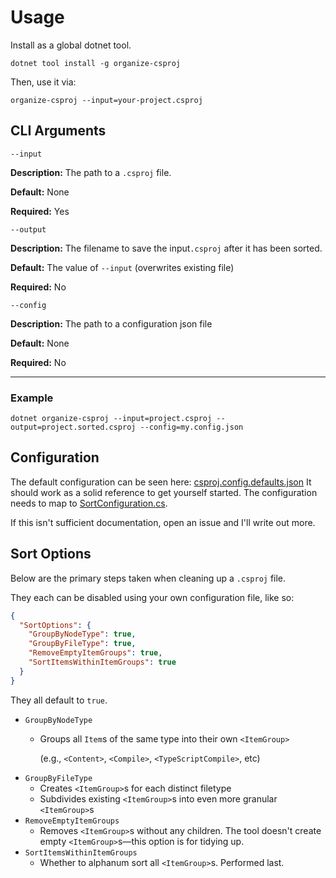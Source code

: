 # Usage

Install as a global dotnet tool.
```
dotnet tool install -g organize-csproj
```

Then, use it via:
```
organize-csproj --input=your-project.csproj
```

## CLI Arguments

```
--input
```
**Description:** The path to a `.csproj` file.

**Default:** None

**Required:** Yes

```
--output
```
**Description:** The filename to save the input`.csproj` after it has been sorted.

**Default:** The value of `--input` (overwrites existing file)

**Required:** No


```
--config
```
**Description:** The path to a configuration json file

**Default:** None

**Required:** No

---

### Example
```
dotnet organize-csproj --input=project.csproj --output=project.sorted.csproj --config=my.config.json
```


## Configuration

The default configuration can be seen here: [csproj.config.defaults.json](CSProjOrganizer/csproj.config.defaults.json)
It should work as a solid reference to get yourself started.
The configuration needs to map to [SortConfiguration.cs](CSProjOrganizer/Models/SortConfiguration.cs).

If this isn't sufficient documentation, open an issue and I'll write out more.

## Sort Options

Below are the primary steps taken when cleaning up a `.csproj` file. 

They each can be disabled using your own configuration file, like so:
``` json
{
  "SortOptions": {
    "GroupByNodeType": true,
    "GroupByFileType": true,
    "RemoveEmptyItemGroups": true,
    "SortItemsWithinItemGroups": true
  }
}
```

They all default to `true`.

- `GroupByNodeType`
    -  Groups all `Item`s of the same type into their own `<ItemGroup>`

        (e.g., `<Content>`, `<Compile>`, `<TypeScriptCompile>`, etc)
-  `GroupByFileType`
    - Creates `<ItemGroup>`s for each distinct filetype
    - Subdivides existing `<ItemGroup>`s into even more granular `<ItemGroup>`s
- `RemoveEmptyItemGroups`
    - Removes `<ItemGroup>`s without any children. The tool doesn't create empty `<ItemGroup>`s―this option is for tidying up.
- `SortItemsWithinItemGroups`
    - Whether to alphanum sort all `<ItemGroup>`s. Performed last.


